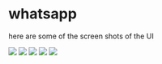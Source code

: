 # whatsapp

here are some of the screen shots of the UI

![](image01.jpg)
![](image02.jpg)
![](image03.jpg)
![](image04.jpg)
![](image05.jpg)
